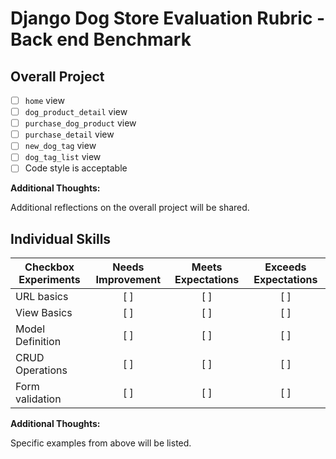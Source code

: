 # Django Dog Store Evaluation Rubric - Back end Benchmark

## Overall Project

- [ ] `home` view
- [ ] `dog_product_detail` view
- [ ] `purchase_dog_product` view
- [ ] `purchase_detail` view
- [ ] `new_dog_tag` view
- [ ] `dog_tag_list` view
- [ ] Code style is acceptable

**Additional Thoughts:**

Additional reflections on the overall project will be shared.

## Individual Skills

| Checkbox Experiments | Needs Improvement | Meets Expectations | Exceeds Expectations |
| -------------------- | :---------------: | :----------------: | :------------------: |
| URL basics           |        [ ]        |        [ ]         |         [ ]          |
| View Basics          |        [ ]        |        [ ]         |         [ ]          |
| Model Definition     |        [ ]        |        [ ]         |         [ ]          |
| CRUD Operations      |        [ ]        |        [ ]         |         [ ]          |
| Form validation      |        [ ]        |        [ ]         |         [ ]          |

**Additional Thoughts:**

Specific examples from above will be listed.
